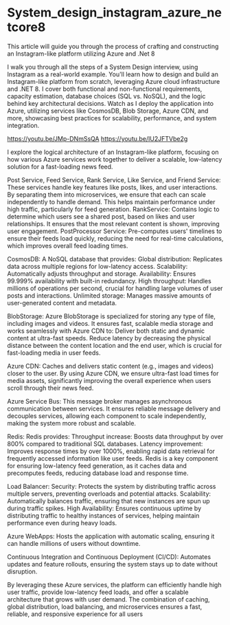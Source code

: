 # System_design_instagram_azure_netcore8

This article will guide you through the process of crafting and constructing an Instagram-like platform utilizing Azure and .Net 8

I walk you through all the steps of a System Design interview, using Instagram as a real-world example. You'll learn how to design and build an Instagram-like platform from scratch, leveraging Azure cloud infrastructure and .NET 8. I cover both functional and non-functional requirements, capacity estimation, database choices (SQL vs. NoSQL), and the logic behind key architectural decisions. Watch as I deploy the application into Azure, utilizing services like CosmosDB, Blob Storage, Azure CDN, and more, showcasing best practices for scalability, performance, and system integration.

https://youtu.be/JMp-DNmSsQA
https://youtu.be/IU2JFTVbe2g

I explore the logical architecture of an Instagram-like platform, focusing on how various Azure services work together to deliver a scalable, low-latency solution for a fast-loading news feed.

Post Service, Feed Service, Rank Service, Like Service, and Friend Service: These services handle key features like posts, likes, and user interactions. By separating them into microservices, we ensure that each can scale independently to handle demand. This helps maintain performance under high traffic, particularly for feed generation. RankService: Contains logic to determine which users see a shared post, based on likes and user relationships. It ensures that the most relevant content is shown, improving user engagement. PostProcessor Service: Pre-computes users' timelines to ensure their feeds load quickly, reducing the need for real-time calculations, which improves overall feed loading times.

CosmosDB: A NoSQL database that provides: Global distribution: Replicates data across multiple regions for low-latency access. Scalability: Automatically adjusts throughput and storage. Availability: Ensures 99.999% availability with built-in redundancy. High throughput: Handles millions of operations per second, crucial for handling large volumes of user posts and interactions. Unlimited storage: Manages massive amounts of user-generated content and metadata.

BlobStorage: Azure BlobStorage is specialized for storing any type of file, including images and videos. It ensures fast, scalable media storage and works seamlessly with Azure CDN to: Deliver both static and dynamic content at ultra-fast speeds. Reduce latency by decreasing the physical distance between the content location and the end user, which is crucial for fast-loading media in user feeds.

Azure CDN: Caches and delivers static content (e.g., images and videos) closer to the user. By using Azure CDN, we ensure ultra-fast load times for media assets, significantly improving the overall experience when users scroll through their news feed.

Azure Service Bus: This message broker manages asynchronous communication between services. It ensures reliable message delivery and decouples services, allowing each component to scale independently, making the system more robust and scalable.

Redis: Redis provides: Throughput increase: Boosts data throughput by over 800% compared to traditional SQL databases. Latency improvement: Improves response times by over 1000%, enabling rapid data retrieval for frequently accessed information like user feeds. Redis is a key component for ensuring low-latency feed generation, as it caches data and precomputes feeds, reducing database load and response time.

Load Balancer: Security: Protects the system by distributing traffic across multiple servers, preventing overloads and potential attacks. Scalability: Automatically balances traffic, ensuring that new instances are spun up during traffic spikes. High Availability: Ensures continuous uptime by distributing traffic to healthy instances of services, helping maintain performance even during heavy loads.

Azure WebApps: Hosts the application with automatic scaling, ensuring it can handle millions of users without downtime.

Continuous Integration and Continuous Deployment (CI/CD): Automates updates and feature rollouts, ensuring the system stays up to date without disruption.

By leveraging these Azure services, the platform can efficiently handle high user traffic, provide low-latency feed loads, and offer a scalable architecture that grows with user demand. The combination of caching, global distribution, load balancing, and microservices ensures a fast, reliable, and responsive experience for all users
